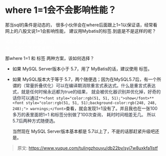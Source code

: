 # where 1=1会不会影响性能？

那当sql的条件是动态的， 很多小伙伴会在where后面跟上1=1以保证语，经常看网上的八股文说1=1会影响性能， 建议用Mybatis的<where>标签.到底是不是这样的呢？



<font style="color:#FFFFFF;">哈喽大家好我是徐庶， 有需要跳槽面试的小伙伴可以再评论区扣666，我给你们发一份80万字的面试资料。</font>



那where 1=1 和 <where> 标签 两种方案，该如何选择？

+ 如果 MySQL Server版本小于 5.7，用了 MyBatis的话，建议使用<where> 标签。



+ 如果 MySQL版本大于等于 5.7，两个随便选；因为在MySQL5.7后，有一个所谓的<font style="color:rgb(37, 41, 51);">（常量折叠优化）可以在编译期消除重言式表达式。什么是重言式表达式，就是任何时候永远都为true的结果， 就会被优化器识别并优化掉，好奇的话你可以通过</font>`**<font style="color:rgb(51, 51, 51);">show</font>**<font style="color:rgb(51, 51, 51);background-color:rgb(248, 248, 248);"> warnings;</font>`查看，就会发现1=1没有了。并且我也在一张<font style="color:rgb(37, 41, 51);">100多万的表里面把1=1 和<where>标签分别做了100次查询， 耗时时间相差无几。  所以5.7后两种方式随便选。</font>





   当然现在 MySQL Server版本基本都是 5.7以上了，不是的话那赶紧升级吧还是。<font style="color:#FFFFFF;">好如果视频对你有帮助可以一键三连哦， 我们下期见</font>

  


 



> 原文: <https://www.yuque.com/tulingzhouyu/db22bv/syi7w8uxkfa1lstf>